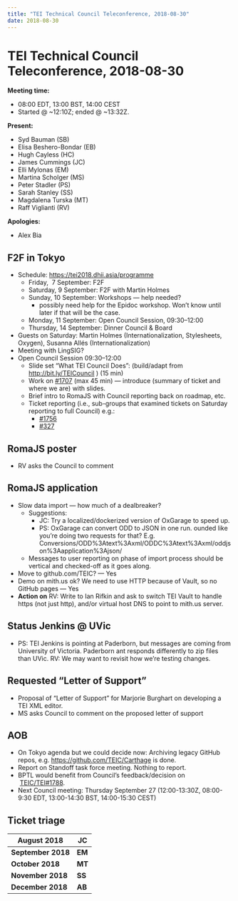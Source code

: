 ```yaml
---
title: "TEI Technical Council Teleconference, 2018-08-30"
date: 2018-08-30
---
```

# TEI Technical Council Teleconference, 2018-08-30
**Meeting time:**


* 08:00 EDT, 13:00 BST, 14:00 CEST
* Started @ \~12:10Z; ended @ \~13:32Z.


**Present:**
* Syd Bauman (SB)
* Elisa Beshero\-Bondar (EB)
* Hugh Cayless (HC)
* James Cummings (JC)
* Elli Mylonas (EM)
* Martina Scholger (MS)
* Peter Stadler (PS)
* Sarah Stanley (SS)
* Magdalena Turska (MT)
* Raff Viglianti (RV)


**Apologies:**
* Alex Bia


F2F in Tokyo
------------


* Schedule: [https://tei2018\.dhii.asia/programme](https://tei2018.dhii.asia/programme)
	+ Friday,  7 September: F2F
	+ Saturday, 9 September: F2F with Martin Holmes
	+ Sunday, 10 September: Workshops — help needed?
		- possibly need help for the Epidoc workshop. Won’t know until later if that will be the case.
	+ Monday, 11 September: Open Council Session, 09:30–12:00
	+ Thursday, 14 September: Dinner Council \& Board
* Guests on Saturday: Martin Holmes (Internationalization, Stylesheets, Oxygen), Susanna Allés (Internationalization)
* Meeting with LingSIG?
* Open Council Session 09:30–12:00
	+ Slide set “What TEI Council Does”: (build/adapt from <http://bit.ly/TEICouncil> ) (15 min)
	+ Work on [\#1707](https://github.com/TEIC/TEI/issues/1707) (max 45 min) — introduce (summary of ticket and where we are) with slides.
	+ Brief intro to RomaJS with Council reporting back on roadmap, etc.
	+ Ticket reporting (i.e., sub\-groups that examined tickets on Saturday reporting to full Council) e.g.:
		- [\#1756](https://github.com/TEIC/TEI/issues/1756)
		- [\#327](https://github.com/TEIC/TEI/issues/327)


RomaJS poster
-------------


* RV asks the Council to comment


RomaJS application
------------------


* Slow data import — how much of a dealbreaker?
	+ Suggestions:
		- JC: Try a localized/dockerized version of OxGarage to speed up.
		- PS: OxGarage can convert ODD to JSON in one run. ounded like you’re doing two requests for that? E.g. Conversions/ODD%3Atext%3Axml/ODDC%3Atext%3Axml/oddjson%3Aapplication%3Ajson/
	+ Messages to user reporting on phase of import process should be vertical and checked\-off as it goes along.
* Move to github.com/TEIC? — Yes
* Demo on mith.us ok? We need to use HTTP because of Vault, so no GitHub pages — Yes
* **Action on** RV: Write to Ian Rifkin and ask to switch TEI Vault to handle https (not just http), and/or virtual host DNS to point to mith.us server.


Status Jenkins @ UVic
---------------------


* PS: TEI Jenkins is pointing at Paderborn, but messages are coming from University of Victoria. Paderborn ant responds differently to zip files than UVic. RV: We may want to revisit how we’re testing changes.


Requested “Letter of Support”
-----------------------------


* Proposal of “Letter of Support” for Marjorie Burghart on developing a TEI XML editor.
* MS asks Council to comment on the proposed letter of support


AOB
---


* On Tokyo agenda but we could decide now: Archiving legacy GitHub repos, e.g. <https://github.com/TEIC/Carthage> is done.
* Report on Standoff task force meeting. Nothing to report.
* BPTL would benefit from Council’s feedback/decision on  [TEIC/TEI\#1788](https://github.com/TEIC/TEI/issues/1788).
* Next Council meeting: Thursday September 27 (12:00\-13:30Z, 08:00\-9:30 EDT, 13:00\-14:30 BST, 14:00\-15:30 CEST)


Ticket triage
-------------




| **August 2018** | **JC** |
| --- | --- |
| **September 2018** | **EM** |
| **October 2018** | **MT** |
| **November 2018** | **SS** |
| **December 2018** | **AB** |


 